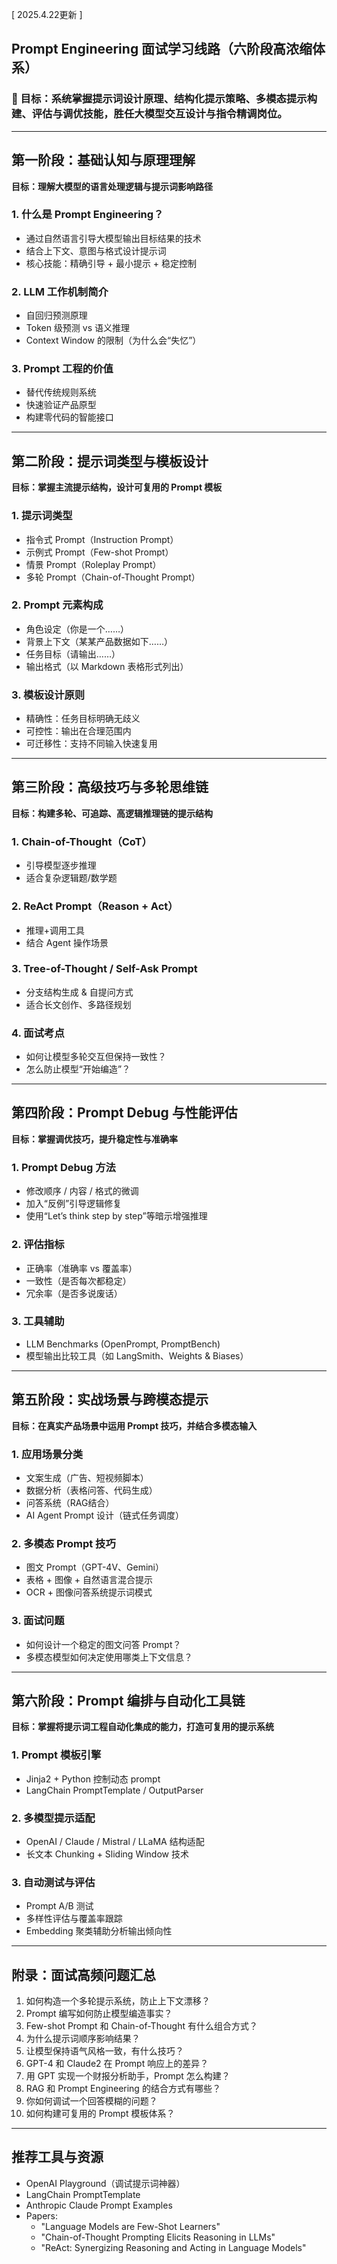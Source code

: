 [ 2025.4.22更新 ]
## Prompt Engineering 面试学习线路（六阶段高浓缩体系）

### 🎯 目标：系统掌握提示词设计原理、结构化提示策略、多模态提示构建、评估与调优技能，胜任大模型交互设计与指令精调岗位。

---

## 第一阶段：基础认知与原理理解

**目标：理解大模型的语言处理逻辑与提示词影响路径**

### 1. 什么是 Prompt Engineering？
- 通过自然语言引导大模型输出目标结果的技术
- 结合上下文、意图与格式设计提示词
- 核心技能：精确引导 + 最小提示 + 稳定控制

### 2. LLM 工作机制简介
- 自回归预测原理
- Token 级预测 vs 语义推理
- Context Window 的限制（为什么会“失忆”）

### 3. Prompt 工程的价值
- 替代传统规则系统
- 快速验证产品原型
- 构建零代码的智能接口

---

## 第二阶段：提示词类型与模板设计

**目标：掌握主流提示结构，设计可复用的 Prompt 模板**

### 1. 提示词类型
- 指令式 Prompt（Instruction Prompt）
- 示例式 Prompt（Few-shot Prompt）
- 情景 Prompt（Roleplay Prompt）
- 多轮 Prompt（Chain-of-Thought Prompt）

### 2. Prompt 元素构成
- 角色设定（你是一个……）
- 背景上下文（某某产品数据如下……）
- 任务目标（请输出……）
- 输出格式（以 Markdown 表格形式列出）

### 3. 模板设计原则
- 精确性：任务目标明确无歧义
- 可控性：输出在合理范围内
- 可迁移性：支持不同输入快速复用

---

## 第三阶段：高级技巧与多轮思维链

**目标：构建多轮、可追踪、高逻辑推理链的提示结构**

### 1. Chain-of-Thought（CoT）
- 引导模型逐步推理
- 适合复杂逻辑题/数学题

### 2. ReAct Prompt（Reason + Act）
- 推理+调用工具
- 结合 Agent 操作场景

### 3. Tree-of-Thought / Self-Ask Prompt
- 分支结构生成 & 自提问方式
- 适合长文创作、多路径规划

### 4. 面试考点
- 如何让模型多轮交互但保持一致性？
- 怎么防止模型“开始编造”？

---

## 第四阶段：Prompt Debug 与性能评估

**目标：掌握调优技巧，提升稳定性与准确率**

### 1. Prompt Debug 方法
- 修改顺序 / 内容 / 格式的微调
- 加入“反例”引导逻辑修复
- 使用“Let’s think step by step”等暗示增强推理

### 2. 评估指标
- 正确率（准确率 vs 覆盖率）
- 一致性（是否每次都稳定）
- 冗余率（是否多说废话）

### 3. 工具辅助
- LLM Benchmarks (OpenPrompt, PromptBench)
- 模型输出比较工具（如 LangSmith、Weights & Biases）

---

## 第五阶段：实战场景与跨模态提示

**目标：在真实产品场景中运用 Prompt 技巧，并结合多模态输入**

### 1. 应用场景分类
- 文案生成（广告、短视频脚本）
- 数据分析（表格问答、代码生成）
- 问答系统（RAG结合）
- AI Agent Prompt 设计（链式任务调度）

### 2. 多模态 Prompt 技巧
- 图文 Prompt（GPT-4V、Gemini）
- 表格 + 图像 + 自然语言混合提示
- OCR + 图像问答系统提示词模式

### 3. 面试问题
- 如何设计一个稳定的图文问答 Prompt？
- 多模态模型如何决定使用哪类上下文信息？

---

## 第六阶段：Prompt 编排与自动化工具链

**目标：掌握将提示词工程自动化集成的能力，打造可复用的提示系统**

### 1. Prompt 模板引擎
- Jinja2 + Python 控制动态 prompt
- LangChain PromptTemplate / OutputParser

### 2. 多模型提示适配
- OpenAI / Claude / Mistral / LLaMA 结构适配
- 长文本 Chunking + Sliding Window 技术

### 3. 自动测试与评估
- Prompt A/B 测试
- 多样性评估与覆盖率跟踪
- Embedding 聚类辅助分析输出倾向性

---

## 附录：面试高频问题汇总

1. 如何构造一个多轮提示系统，防止上下文漂移？
2. Prompt 编写如何防止模型编造事实？
3. Few-shot Prompt 和 Chain-of-Thought 有什么组合方式？
4. 为什么提示词顺序影响结果？
5. 让模型保持语气风格一致，有什么技巧？
6. GPT-4 和 Claude2 在 Prompt 响应上的差异？
7. 用 GPT 实现一个财报分析助手，Prompt 怎么构建？
8. RAG 和 Prompt Engineering 的结合方式有哪些？
9. 你如何调试一个回答模糊的问题？
10. 如何构建可复用的 Prompt 模板体系？

---

## 推荐工具与资源

- OpenAI Playground（调试提示词神器）
- LangChain PromptTemplate
- Anthropic Claude Prompt Examples
- Papers:  
  - "Language Models are Few-Shot Learners"  
  - "Chain-of-Thought Prompting Elicits Reasoning in LLMs"  
  - "ReAct: Synergizing Reasoning and Acting in Language Models"